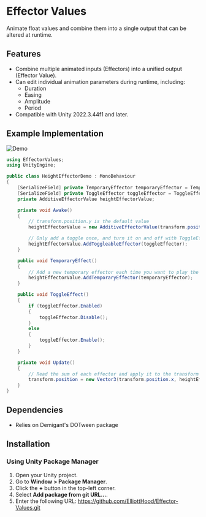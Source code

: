 # Effector Values

Animate float values and combine them into a single output that can be altered at runtime.

## Features

- Combine multiple animated inputs (Effectors) into a unified output (Effector Value).
- Can edit individual animation parameters during runtime, including:
    - Duration
    - Easing
    - Amplitude
    - Period
- Compatible with Unity 2022.3.44f1 and later.

## Example Implementation

![Demo](./Demo/EffectorValueDemo.gif)

```csharp
using EffectorValues;
using UnityEngine;

public class HeightEffectorDemo : MonoBehaviour
{
    [SerializeField] private TemporaryEffector temporaryEffector = TemporaryEffector.Default;
    [SerializeField] private ToggleEffector toggleEffector = ToggleEffector.Default;
    private AdditiveEffectorValue heightEffectorValue;

    private void Awake()
    {
        // transform.position.y is the default value
        heightEffectorValue = new AdditiveEffectorValue(transform.position.y); 

        // Only add a toggle once, and turn it on and off with ToggleEffect()
        heightEffectorValue.AddToggleableEffector(toggleEffector); 
    }

    public void TemporaryEffect()
    {
        // Add a new temporary effector each time you want to play the effect
        heightEffectorValue.AddTemporaryEffector(temporaryEffector); 
    }

    public void ToggleEffect()
    {
        if (toggleEffector.Enabled)
        {
            toggleEffector.Disable();
        }
        else
        {
            toggleEffector.Enable();
        }
    }

    private void Update()
    {
        // Read the sum of each effector and apply it to the transform
        transform.position = new Vector3(transform.position.x, heightEffectorValue.Evaluate(), transform.position.z);
    }
}
```

## Dependencies

- Relies on Demigant's DOTween package

## Installation

### Using Unity Package Manager

1. Open your Unity project.
2. Go to **Window > Package Manager**.
3. Click the **+** button in the top-left corner.
4. Select **Add package from git URL...**.
5. Enter the following URL: https://github.com/ElliottHood/Effector-Values.git